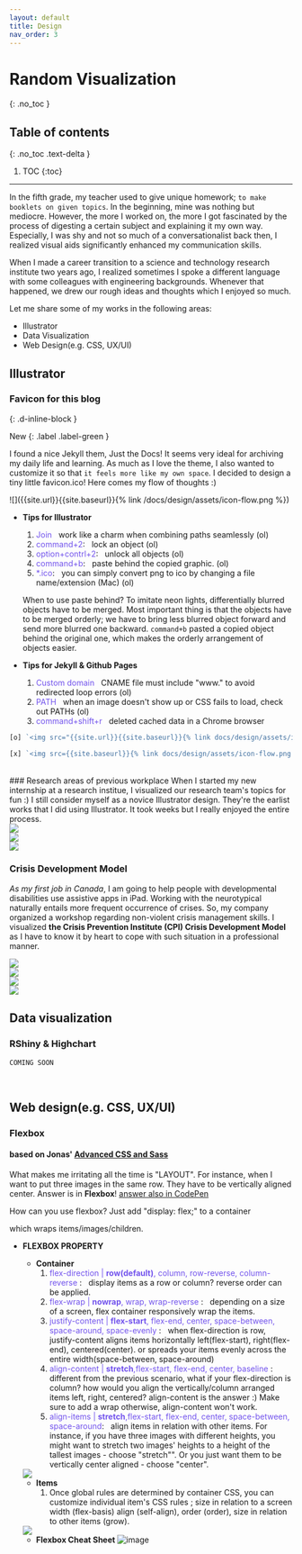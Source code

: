 ```yaml
---
layout: default
title: Design
nav_order: 3
---
```


# Random Visualization
{: .no_toc }

## Table of contents
{: .no_toc .text-delta }

1. TOC
{:toc}

---

In the fifth grade, my teacher used to give unique homework; `to make booklets on given topics`. In the beginning, mine was nothing but mediocre. However, the more I worked on, the more I got fascinated by the process of digesting a certain subject and explaining it my own way. Especially, I was shy and not so much of a conversationalist back then, I realized visual aids significantly enhanced my communication skills.

When I made a career transition to a science and technology research institute two years ago, I realized sometimes I spoke a different language with some colleagues with engineering backgrounds. Whenever that happened, we drew our rough ideas and thoughts which I enjoyed so much. 

Let me share some of my works in the following areas: 

- Illustrator
- Data Visualization
- Web Design(e.g. CSS, UX/UI)

## Illustrator
### Favicon for this blog 
{: .d-inline-block }

New 
{: .label .label-green }

I found a nice Jekyll them, Just the Docs! It seems very ideal for archiving my daily life and learning. As much as I love the theme, I also wanted to customize it so that `it feels more like my own space`. I decided to design a tiny little favicon.ico! Here comes my flow of thoughts :) 

![]({{site.url}}{{site.baseurl}}{% link /docs/design/assets/icon-flow.png %})

- <strong>Tips for Illustrator</strong> 
    1. <span style="color:#7253ed">Join</span> &nbsp; work like a charm when combining paths seamlessly (ol)
    1. <span style="color:#7253ed">command+2</span>: &nbsp; lock an object (ol)
    1. <span style="color:#7253ed">option+contrl+2</span>: &nbsp; unlock all objects (ol)
    1. <span style="color:#7253ed">command+b</span>: &nbsp; paste behind the copied graphic. (ol)
   1. <span style="color:#7253ed">*.ico</span>: &nbsp; you can simply convert png to ico by changing a file name/extension (Mac) (ol)
    
  When to use paste behind? To imitate neon lights, differentially blurred objects have to be merged. Most important thing is that the objects have to be merged orderly; we have to bring less blurred object forward and send more blurred one backward. `command+b` pasted a copied object behind the original one, which makes the orderly arrangement of objects easier.
    

- <strong>Tips for Jekyll & Github Pages</strong>  
    1. <span style="color:#7253ed">Custom domain</span> &nbsp; CNAME file must include "www." to avoid redirected loop errors (ol)
    1. <span style="color:#7253ed">PATH</span> &nbsp; when an image doesn't show up or CSS fails to load, check out PATHs (ol)
    1. <span style="color:#7253ed"> command+shift+r </span> &nbsp; deleted cached data in a Chrome browser

```javascript
[o] `<img src="{{site.url}}{{site.baseurl}}{% link docs/design/assets/icon-flow.png %}">`

[x] `<img src={{site.baseurl}}{% link docs/design/assets/icon-flow.png %}>`
```
 
<br>
### Research areas of previous workplace
When I started my new internship at a research institue, I visualized our research team's topics for fun :) I still consider myself as a novice Illustrator design. They're the earlist works that I did using Illustrator. It took weeks but I really enjoyed the entire process.  

<div class="columnContainer">
    
<div class="itemContainer" style="flex-basis:50%">
<img src="{{site.url}}{{site.baseurl}}{% link docs/design/assets/researchField.png %}">
</div>

<div class="itemContainer" style="flex-basis:25%">
    <img src="{{site.url}}{{site.baseurl}}{% link docs/design/assets/research2.png %}">
</div>

<div class="itemContainer" style="flex-basis:25%">
    <img src="{{site.url}}{{site.baseurl}}{% link docs/design/assets/research3.png %}">
</div>
    
</div>

### Crisis Development Model 
_As my first job in Canada_, I am going to help people with developmental disabilities use assistive apps in iPad. Working with the neurotypical naturally entails more frequent occurrence of crises. So, my company organized a workshop regarding non-violent crisis management skills. I visualized **the Crisis Prevention Institute (CPI) Crisis Development Model** as I have to know it by heart to cope with such situation in a professional manner.


<div class="columnContainer">    

 <div class="itemContainer" style="flex-basis:50%">
 <img src="{{site.url}}{{site.baseurl}}{% link docs/design/assets/nonviolent/step1.png %}">
 
 </div>
 <div class="itemContainer" style="flex-basis:50%">
 <img src="{{site.url}}{{site.baseurl}}{% link docs/design/assets/nonviolent/step2.png %}">
 </div>
 
</div>


<div class="columnContainer">    

 <div class="itemContainer" style="flex-basis:50%">
 <img src="{{site.url}}{{site.baseurl}}{% link docs/design/assets/nonviolent/step3.png %}">
  </div>
  
 <div class="itemContainer" style="flex-basis:50%">
 <img src="{{site.url}}{{site.baseurl}}{% link docs/design/assets/nonviolent/step4.png %}">
 </div>
 
</div>  

  
## Data visualization
### RShiny & Highchart
`COMING SOON`


<br>

## Web design(e.g. CSS, UX/UI)
### Flexbox
#### based on Jonas' [Advanced CSS and Sass](https://www.udemy.com/advanced-css-and-sass/)

What makes me irritating all the time is "LAYOUT". For instance, when I want to put three images in the same row. They have to be vertically aligned center. Answer is in **Flexbox**! [answer also in CodePen](https://codepen.io/audaciousjin/pen/orGVeE)

How can you use flexbox? Just add "display: flex;" to a container <div> which wraps items/images/children.  

- <strong>FLEXBOX PROPERTY</strong> 
    - **Container**
        1. <span style="color:#7253ed">flex-direction | **row(default)**, column, row-reverse, column-reverse </span>: &nbsp; display items as a row or column? reverse order can be applied. 
        1. <span style="color:#7253ed">flex-wrap | **nowrap**, wrap, wrap-reverse </span>: &nbsp; depending on a size of a screen, flex container responsively wrap the items.  
        1. <span style="color:#7253ed">justify-content | **flex-start**, flex-end, center, space-between, space-around, space-evenly </span>: &nbsp; when flex-direction is row, justify-content aligns items horizontally left(flex-start), right(flex-end), centered(center). or spreads your items evenly across the entire width(space-between, space-around)  
        1. <span style="color:#7253ed">align-content | **stretch**,flex-start, flex-end, center, baseline </span>: &nbsp; different from the previous scenario, what if your flex-direction is column? how would you align the vertically/column arranged items left, right, centered? align-content is the answer :) Make sure to add a wrap otherwise, align-content won't work.  
        1. <span style="color:#7253ed">align-items | **stretch**,flex-start, flex-end, center, space-between, space-around</span>: &nbsp; align items in relation with other items. For instance, if you have three images with different heights, you might want to stretch two images' heights to a height of the tallest images - choose "stretch"". Or you just want them to be vertically center aligned - choose "center".     
        
    <img src="{{site.url}}{{site.baseurl}}{% link docs/design/assets/flex/flex-con.png %}">
 
   - **Items**
        1. Once global rules are determined by container CSS, you can customize individual item's CSS rules
        ; size in relation to a screen width (flex-basis)
        align (self-align), order (order), size in relation to other items (grow). 
        
    <img src="{{site.url}}{{site.baseurl}}{% link docs/design/assets/flex/flex-item.png %}">

    - **Flexbox Cheat Sheet**
![image](https://user-images.githubusercontent.com/31587077/60154084-294abe00-979b-11e9-80f2-1d401741dc33.png)


